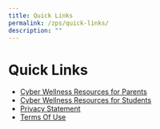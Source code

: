 ```yaml
---
title: Quick Links
permalink: /zps/quick-links/
description: ""
---
```

# Quick Links

*   [Cyber Wellness Resources for Parents](https://ictconnection.moe.edu.sg/cyber-wellness/for-parents)
*   [Cyber Wellness Resources for Students](https://ictconnection.moe.edu.sg/cyber-wellness/for-students)
*   [Privacy Statement](https://zhenghuapri.moe.edu.sg/qql/slot/u516/School/footer/Privacy_Statement_Template.doc)
*   [Terms Of Use](https://zhenghuapri.moe.edu.sg/qql/slot/u516/School/footer/Terms_of_Use_Template.doc)